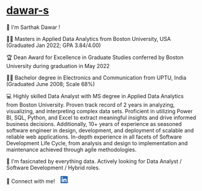 # [dawar-s](https://github.com/dawar-s)

:wave: I'm Sarthak Dawar !

:man_student: Masters in Applied Data Analytics from Boston University, USA (Graduated Jan 2022; GPA 3.84/4.00)

:trophy: Dean Award for Excellence in Graduate Studies conferred by Boston University during graduation in May 2022

:man_student: Bachelor degree in Electronics and Communication from UPTU, India (Graduated June 2008; Scale 68%)

:computer: Highly skilled Data Analyst with MS degree in Applied Data Analytics from Boston University. Proven track record of 2 years in analyzing, visualizing, and interpreting complex data sets. Proficient in utilizing Power BI, SQL, Python, and Excel to extract meaningful insights and drive informed business decisions. Additionally, 10+ years of experience as seasoned software engineer in design, development, and deployment of scalable and reliable web applications. In-depth experience in all facets of Software Development Life Cycle, from analysis and design to implementation and maintenance achieved through agile methodologies.

:eyes: I'm fasicnated by everything data. Actively looking for Data Analyst / Software Development / Hybrid roles.

:handshake: Connect with me! &ensp; <a href="https://www.linkedin.com/in/sarthakdawar/"><img src="/images/LI-In-Bug.png" alt="Sarthak D. | LinkedIn" width="22px"/></a>
